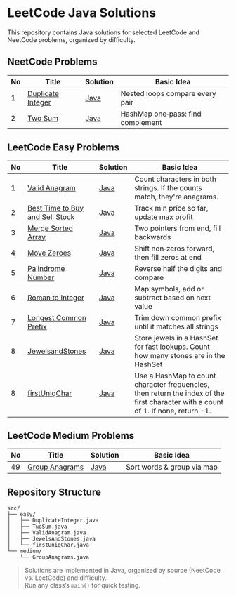 # LeetCode Java Solutions

This repository contains Java solutions for selected LeetCode and NeetCode problems, organized by difficulty.

## NeetCode Problems

| No  | Title                                           | Solution                                      | Basic Idea                 |
| --- | ----------------------------------------------- | --------------------------------------------- | -------------------------- |
| 1   | [Duplicate Integer](https://neetcode.io/problems/duplicate-integer)  | [Java](src/easy/DuplicateInteger.java)        | Nested loops compare every pair  |
| 2   | [Two Sum](https://neetcode.io/problems/two-integer-sum)              | [Java](src/easy/TwoSum.java)                  | 	HashMap one‑pass: find complement         |

## LeetCode Easy Problems

| No  | Title                                                                 | Solution                              | Basic Idea                     |
| --- | --------------------------------------------------------------------- | ------------------------------------- | ------------------------------ |
| 1   | [Valid Anagram](https://leetcode.com/problems/valid-anagram/)         | [Java](src/easy/ValidAnagram.java)    | Count characters in both strings. If the counts match, they're anagrams.  |
| 2   | [Best Time to Buy and Sell Stock](https://leetcode.com/problems/best-time-to-buy-and-sell-stock/) | [Java](src/easy/MaxProfit.java)       | Track min price so far, update max profit   |
| 3   | [Merge Sorted Array](https://leetcode.com/problems/merge-sorted-array/) | [Java](src/easy/MergeSortedArray.java)| Two pointers from end, fill backwards          |
| 4   | [Move Zeroes](https://leetcode.com/problems/move-zeroes/)             | [Java](src/easy/MoveZeroes.java)      | Shift non‑zeros forward, then fill zeros at end             |
| 5   | [Palindrome Number](https://leetcode.com/problems/palindrome-number/) | [Java](src/easy/PalindromeNumber.java)| Reverse half the digits and compare        |
| 6   | [Roman to Integer](https://leetcode.com/problems/roman-to-integer/)   | [Java](src/easy/RomanToInteger.java)  | Map symbols, add or subtract based on next value           |
| 7   | [Longest Common Prefix](https://leetcode.com/problems/longest-common-prefix/) | [Java](src/easy/LongestCommonPrefix.java) | Trim down common prefix until it matches all strings |
| 8   | [JewelsandStones](https://leetcode.com/problems/jewels-and-stones/) | [Java](src/easy/JewelsandStones.java) | Store jewels in a HashSet for fast lookups. Count how many stones are in the HashSet |
| 8   | [firstUniqChar](https://leetcode.com/problems/first-unique-character-in-a-string/description/) | [Java](src/easy/firstUniqChar.java) | Use a HashMap to count character frequencies, then return the index of the first character with a count of 1. If none, return -1. |

## LeetCode Medium Problems

| No  | Title                                                    | Solution                                | Basic Idea                          |
| --- | -------------------------------------------------------- | --------------------------------------- | ------------------------------------- |
| 49  | [Group Anagrams](https://leetcode.com/problems/group-anagrams/) | [Java](src/medium/GroupAnagrams.java)   | Sort words & group via map          |

## Repository Structure

```text
src/
├── easy/
│   ├── DuplicateInteger.java
│   ├── TwoSum.java
│   ├── ValidAnagram.java
│   ├── JewelsAndStones.java
│   └── firstUniqChar.java
└── medium/
    └── GroupAnagrams.java

```

> Solutions are implemented in Java, organized by source (NeetCode vs. LeetCode) and difficulty.  
> Run any class’s `main()` for quick testing.
